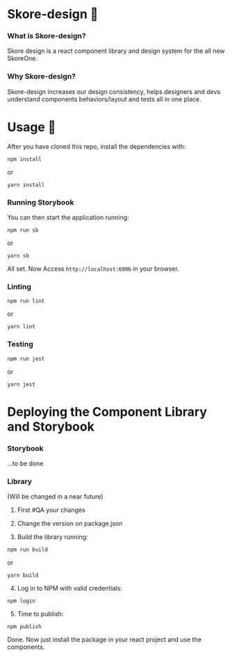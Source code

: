 # Skore-design :purple_heart:


### What is Skore-design?

Skore design is a react component library and design system for the all new SkoreOne.


### Why Skore-design?

Skore-design increases our design consistency, helps designers and devs understand components behaviors/layout and tests all in one place.


# Usage :rocket:

After you have cloned this repo, install the dependencies with:

```
npm install
```
or
```
yarn install
```


### Running Storybook

You can then start the application running:

```
npm run sb
```
or
```
yarn sb
```

All set. Now Access `http://localhost:6006` in your browser.


### Linting

```
npm run lint
```
or
```
yarn lint
```


### Testing

```
npm run jest
```
or
```
yarn jest
```


# Deploying the Component Library and Storybook

### Storybook
...to be done

### Library
(Will be changed in a near future)

1) First #QA your changes

2) Change the version on package.json

3) Build the library running:
```
npm run build
```
or
```
yarn build
```

4) Log in to NPM with valid credentials:
```
npm login
```

5) Time to publish:
```
npm publish
```

Done. Now just install the package in your react project and use the components.

